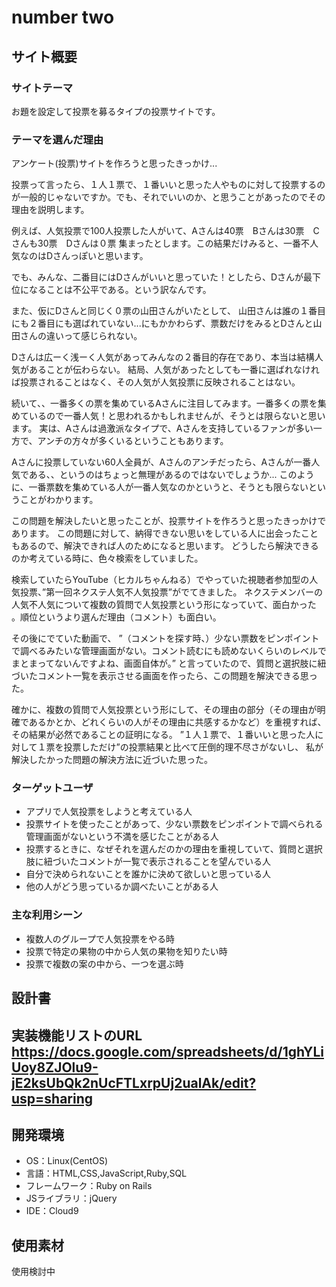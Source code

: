 # number two

## サイト概要
### サイトテーマ
お題を設定して投票を募るタイプの投票サイトです。

### テーマを選んだ理由
アンケート(投票)サイトを作ろうと思ったきっかけ...

投票って言ったら、１人１票で、１番いいと思った人やものに対して投票するのが一般的じゃないですか。でも、それでいいのか、と思うことがあったのでその理由を説明します。

例えば、人気投票で100人投票した人がいて、Aさんは40票　Bさんは30票　Cさんも30票　Dさんは０票
集まったとします。この結果だけみると、一番不人気なのはDさんっぽいと思います。

でも、みんな、二番目にはDさんがいいと思っていた！としたら、Dさんが最下位になることは不公平である。という訳なんです。

また、仮にDさんと同じく０票の山田さんがいたとして、
山田さんは誰の１番目にも２番目にも選ばれていない...にもかかわらず、票数だけをみるとDさんと山田さんの違いって感じられない。

Dさんは広ーく浅ーく人気があってみんなの２番目的存在であり、本当は結構人気があることが伝わらない。
結局、人気があったとしても一番に選ばれなければ投票されることはなく、その人気が人気投票に反映されることはない。

続いて、、一番多くの票を集めているAさんに注目してみます。一番多くの票を集めているので一番人気！と思われるかもしれませんが、そうとは限らないと思います。
実は、Aさんは過激派なタイプで、Aさんを支持しているファンが多い一方で、アンチの方々が多くいるということもあります。

Aさんに投票していない60人全員が、Aさんのアンチだったら、Aさんが一番人気である、、というのはちょっと無理があるのではないでしょうか...
このように、一番票数を集めている人が一番人気なのかというと、そうとも限らないということがわかります。

この問題を解決したいと思ったことが、投票サイトを作ろうと思ったきっかけであります。
この問題に対して、納得できない思いをしている人に出会ったこともあるので、解決できれば人のためになると思います。
どうしたら解決できるのか考えている時に、色々検索をしていました。

検索していたらYouTube（ヒカルちゃんねる）でやっていた視聴者参加型の人気投票、”第一回ネクステ人気不人気投票”がでてきました。
ネクステメンバーの人気不人気について複数の質問で人気投票という形になっていて、面白かった
。順位というより選んだ理由（コメント）も面白い。

その後にでていた動画で、
”（コメントを探す時、）少ない票数をピンポイントで調べるみたいな管理画面がない。コメント読むにも読めないくらいのレベルでまとまってないんですよね、画面自体が。”
と言っていたので、質問と選択肢に紐づいたコメント一覧を表示させる画面を作ったら、この問題を解決できる思った。

確かに、複数の質問で人気投票という形にして、その理由の部分（その理由が明確であるかとか、どれくらいの人がその理由に共感するかなど）を重視すれば、その結果が必然であることの証明になる。
”１人１票で、１番いいと思った人に対して１票を投票しただけ”の投票結果と比べて圧倒的理不尽さがないし、
私が解決したかった問題の解決方法に近づいた思った。

### ターゲットユーザ
- アプリで人気投票をしようと考えている人
- 投票サイトを使ったことがあって、少ない票数をピンポイントで調べられる管理画面がないという不満を感じたことがある人
- 投票するときに、なぜそれを選んだのかの理由を重視していて、質問と選択肢に紐づいたコメントが一覧で表示されることを望んでいる人
- 自分で決められないことを誰かに決めて欲しいと思っている人
- 他の人がどう思っているか調べたいことがある人


### 主な利用シーン
- 複数人のグループで人気投票をやる時
- 投票で特定の果物の中から人気の果物を知りたい時
- 投票で複数の案の中から、一つを選ぶ時


## 設計書

## 実装機能リストのURL https://docs.google.com/spreadsheets/d/1ghYLiUoy8ZJOlu9-jE2ksUbQk2nUcFTLxrpUj2ualAk/edit?usp=sharing


## 開発環境
- OS：Linux(CentOS)
- 言語：HTML,CSS,JavaScript,Ruby,SQL
- フレームワーク：Ruby on Rails
- JSライブラリ：jQuery
- IDE：Cloud9

## 使用素材
使用検討中
